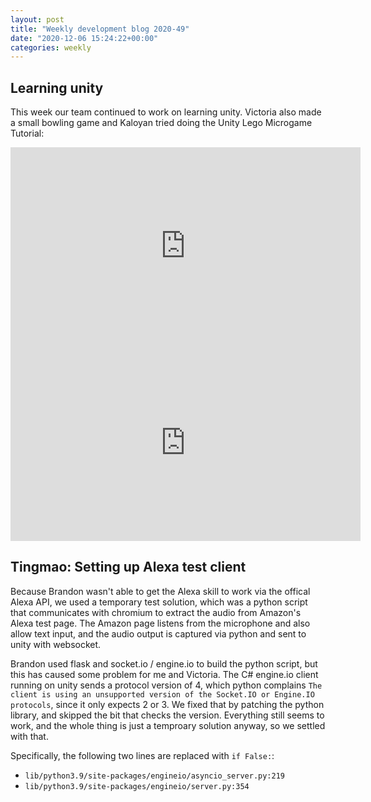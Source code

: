 ```yaml
---
layout: post
title: "Weekly development blog 2020-49"
date: "2020-12-06 15:24:22+00:00"
categories: weekly
---
```


## Learning unity

This week our team continued to work on learning unity. Victoria also made a small bowling game and Kaloyan tried doing the Unity Lego Microgame Tutorial:

<iframe width="560" height="315" src="https://www.youtube.com/embed/Tr0EYdcwTaI" frameborder="0" allow="accelerometer; autoplay; clipboard-write; encrypted-media; gyroscope; picture-in-picture" allowfullscreen></iframe>

<iframe width="560" height="315" src="https://www.youtube.com/watch?v=sGClAMgkRuY" frameborder="0" allow="accelerometer; autoplay; clipboard-write; encrypted-media; gyroscope; picture-in-picture" allowfullscreen></iframe>

## Tingmao: Setting up Alexa test client

Because Brandon wasn't able to get the Alexa skill to work via the offical Alexa API, we used a temporary test solution, which was a python script that communicates with chromium to extract the audio from Amazon's Alexa test page. The Amazon page listens from the microphone and also allow text input, and the audio output is captured via python and sent to unity with websocket.

Brandon used flask and socket.io / engine.io to build the python script, but this has caused some problem for me and Victoria. The C# engine.io client running on unity sends a protocol version of 4, which python complains `The client is using an unsupported version of the Socket.IO or Engine.IO protocols`, since it only expects 2 or 3. We fixed that by patching the python library, and skipped the bit that checks the version. Everything still seems to work, and the whole thing is just a temproary solution anyway, so we settled with that.

Specifically, the following two lines are replaced with `if False:`:

* `lib/python3.9/site-packages/engineio/asyncio_server.py:219`
* `lib/python3.9/site-packages/engineio/server.py:354`
